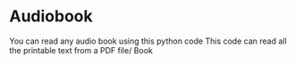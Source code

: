 # Audiobook
You can read any audio book using this python code
This code can read all the printable text from a PDF file/ Book
